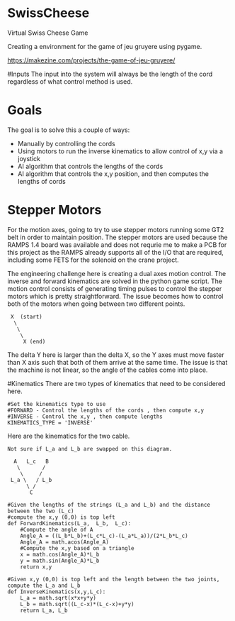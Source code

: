 # SwissCheese
Virtual Swiss Cheese Game

Creating a environment for the game of jeu gruyere using pygame.

https://makezine.com/projects/the-game-of-jeu-gruyere/

#Inputs
The input into the system will always be the length of the cord regardless of what control method is used. 

# Goals
The goal is to solve this a couple of ways:

* Manually by controlling the cords
* Using motors to run the inverse kinematics to allow control of x,y via a joystick
* AI algorithm that controls the lengths of the cords
* AI algorithm that controls the x,y position, and then computes the lengths of cords

# Stepper Motors
For the motion axes, going to try to use stepper motors running some GT2 belt in order to maintain position. The stepper motors are used because the RAMPS 1.4 board was available and does not requrie me to make a PCB for this project as the RAMPS already supports all of the I/O that are required, including some FETS for the solenoid on the crane project. 

The engineering challenge here is creating a dual axes motion control. The inverse and forward kinematics are solved in the python game script. The motion control consists of generating timing pulses to control the stepper motors which is pretty straightforward. The issue becomes how to control both of the motors when going between two different points.

```
 X  (start)
  \
   \
    \ 
     X (end)
```   
The delta Y here is larger than the delta X, so the Y axes must move faster than X axis such that both of them arrive at the same time. The issue is that the machine is not linear, so the angle of the cables come into place. 

#Kinematics
There are two types of kinematics that need to be considered here.

```
#Set the kinematics type to use
#FORWARD - Control the lengths of the cords , then compute x,y
#INVERSE - Control the x,y , then compute lengths
KINEMATICS_TYPE = 'INVERSE'
```

Here are the kinematics for the two cable. 

```
Not sure if L_a and L_b are swapped on this diagram.

  A   L_c   B
   \       /
    \     /
 L_a \   / L_b
      \ /
       C

#Given the lengths of the strings (L_a and L_b) and the distance between the two (L_c) 
#compute the x,y (0,0) is top left
def ForwardKinematics(L_a,  L_b,  L_c):
    #Compute the angle of A
    Angle_A = ((L_b*L_b)+(L_c*L_c)-(L_a*L_a))/(2*L_b*L_c)
    Angle_A = math.acos(Angle_A)
    #Compute the x,y based on a triangle
    x = math.cos(Angle_A)*L_b
    y = math.sin(Angle_A)*L_b
    return x,y

#Given x,y (0,0) is top left and the length between the two joints, compute the L_a and L_b
def InverseKinematics(x,y,L_c):
    L_a = math.sqrt(x*x+y*y)
    L_b = math.sqrt((L_c-x)*(L_c-x)+y*y)
    return L_a, L_b
```



